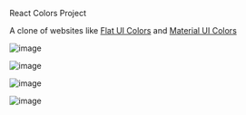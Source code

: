 React Colors Project

A clone of websites like [Flat UI Colors](https://flatuicolors.com/) and [Material UI Colors](http://materialuicolors.co/?utm_source=launchers)

![image](https://i.imgur.com/JYJY9Q0.png)

![image](https://imgur.com/AljSyH5.png)

![image](https://imgur.com/BkdFTxU.png)

![image](https://imgur.com/j0ihYfh.png)


